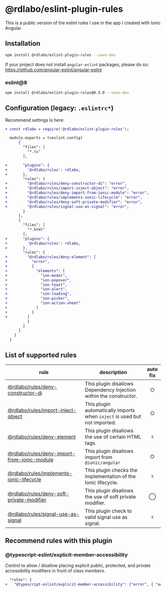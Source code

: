 # @rdlabo/eslint-plugin-rules

This is a public version of the eslint rules I use in the app I created with Ionic Angular.

## Installation

```sh
npm install @rdlabo/eslint-plugin-rules --save-dev
```

If your project does not install `angular-eslint` packages, please do so: https://github.com/angular-eslint/angular-eslint

### eslint@8

```sh
npm install @rdlabo/eslint-plugin-rules@0.5.0 --save-dev
```

## Configuration (legacy: `.eslintrc*`)

Recommend settings is here:

```diff
+ const rdlabo = require('@rdlabo/eslint-plugin-rules');

  module.exports = tseslint.config(
      {
        "files": [
          "*.ts"
        ],

+       "plugins": {
+         '@rdlabo/rules': rdlabo,
+       },
        "rules": {
+         "@rdlabo/rules/deny-constructor-di": "error",
+         "@rdlabo/rules/import-inject-object": "error",
+         "@rdlabo/rules/deny-import-from-ionic-module": "error",
+         "@rdlabo/rules/implements-ionic-lifecycle": "error",
+         "@rdlabo/rules/deny-soft-private-modifier": "error",
+         "@rdlabo/rules/signal-use-as-signal": "error",
        }
      },
      {
        "files": [
          "*.html"
        ],
+       "plugins": {
+         '@rdlabo/rules': rdlabo,
+       },
        "rules": {
+         "@rdlabo/rules/deny-element": [
+           "error",
+           {
+             "elements": [
+               "ion-modal",
+               "ion-popover",
+               "ion-toast",
+               "ion-alert",
+               "ion-loading",
+               "ion-picker",
+               "ion-action-sheet"
+             ]
+           }
+         ]
          ]
        }
      }
    ]
  }
```

## List of supported rules

| rule                                                                                       | description                                                               | auto fix |
| ------------------------------------------------------------------------------------------ | ------------------------------------------------------------------------- | :------: |
| [@rdlabo/rules/deny-constructor-di](docs/rules/deny-constructor-di.md)                     | This plugin disallows Dependency Injection within the constructor.        |    ○     |
| [@rdlabo/rules/import-inject-object](docs/rules/import-inject-object.md)                   | This plugin automatically imports when `inject` is used but not imported. |    ○     |
| [@rdlabo/rules/deny-element](docs/rules/deny-element.md)                                   | This plugin disallows the use of certain HTML tags.                       |    ☓     |
| [@rdlabo/rules/deny-import-from-ionic-module](docs/rules/deny-import-from-ionic-module.md) | This plugin disallows import from `@ionic/angular`                        |    ○     |
| [@rdlabo/rules/implements-ionic-lifecycle](docs/rules/implements-ionic-lifecycle.md)       | This plugin checks the implementation of the Ionic lifecycle.             |    ☓     |
| [@rdlabo/rules/deny-soft-private-modifier](docs/rules/deny-soft-private-modifier.md)       | This plugin disallows the use of soft private modifier.                   |    ◯     |
| [@rdlabo/rules/signal-use-as-signal](docs/rules/signal-use-as-signal.md)                   | This plugin check to valid signal use as signal.                          |    ☓     |

## Recommend rules with this plugin

### @typescript-eslint/explicit-member-accessibility

Control to allow / disallow placing explicit public, protected, and private accessibility modifiers in front of class members.

```diff
  "rules": {
+   "@typescript-eslint/explicit-member-accessibility": ["error", { "accessibility": "no-public" }],
```
